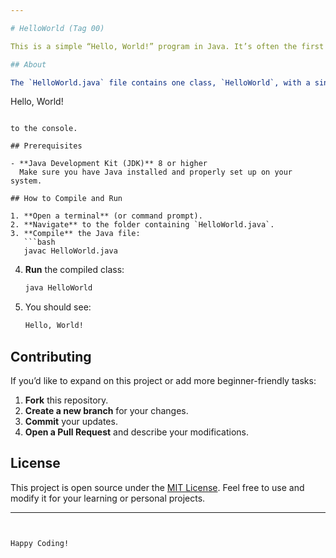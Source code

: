 ```yaml
---

# HelloWorld (Tag 00)

This is a simple “Hello, World!” program in Java. It’s often the first step in learning any new programming language, demonstrating basic syntax and output.

## About

The `HelloWorld.java` file contains one class, `HelloWorld`, with a single `main` method. When executed, this program prints:

```
Hello, World!
```

to the console.

## Prerequisites

- **Java Development Kit (JDK)** 8 or higher  
  Make sure you have Java installed and properly set up on your system.

## How to Compile and Run

1. **Open a terminal** (or command prompt).  
2. **Navigate** to the folder containing `HelloWorld.java`.  
3. **Compile** the Java file:
   ```bash
   javac HelloWorld.java
   ```
4. **Run** the compiled class:
   ```bash
   java HelloWorld
   ```
5. You should see:
   ```bash
   Hello, World!
   ```

## Contributing

If you’d like to expand on this project or add more beginner-friendly tasks:

1. **Fork** this repository.  
2. **Create a new branch** for your changes.  
3. **Commit** your updates.  
4. **Open a Pull Request** and describe your modifications.

## License

This project is open source under the [MIT License](LICENSE). Feel free to use and modify it for your learning or personal projects.

---
```


Happy Coding!
